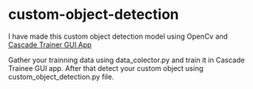 # custom-object-detection

I have made this custom object detection model using OpenCv and [Cascade Trainer GUI App]

Gather your trainning data using data_colector.py and train it in Cascade Trainee GUI app. After that detect your custom object using custom_object_detection.py file.



[Cascade Trainer GUI App]:https://amin-ahmadi.com/cascade-trainer-gui/
